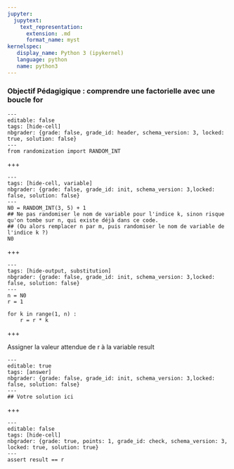 ```yaml
---
jupyter:
  jupytext:
    text_representation:
      extension: .md
      format_name: myst
kernelspec:
   display_name: Python 3 (ipykernel)
   language: python
   name: python3
---
```


### Objectif Pédagigique : comprendre une factorielle avec une boucle for

```{code-cell} python
---
editable: false
tags: [hide-cell]
nbgrader: {grade: false, grade_id: header, schema_version: 3, locked: true, solution: false}
---
from randomization import RANDOM_INT
```

+++

```{code-cell} python
---
tags: [hide-cell, variable]
nbgrader: {grade: false, grade_id: init, schema_version: 3,locked: false, solution: false}
---
N0 = RANDOM_INT(3, 5) + 1
## Ne pas randomiser le nom de variable pour l'indice k, sinon risque qu'on tombe sur n, qui existe déjà dans ce code.
## (Ou alors remplacer n par m, puis randomiser le nom de variable de l'indice k ?)
N0
```

+++

```{code-cell} python
---
tags: [hide-output, substitution]
nbgrader: {grade: false, grade_id: init, schema_version: 3,locked: false, solution: false}
---
n = N0
r = 1

for k in range(1, n) :
    r = r * k
```

+++

Assigner la valeur attendue de r à la variable result

```{code-cell} python
---
editable: true
tags: [answer]
nbgrader: {grade: false, grade_id: init, schema_version: 3,locked: false, solution: false}
---
## Votre solution ici
```

+++

```{code-cell} python
---
editable: false
tags: [hide-cell]
nbgrader: {grade: true, points: 1, grade_id: check, schema_version: 3, locked: true, solution: true}
---
assert result == r
```
